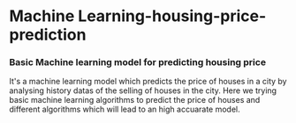# Machine Learning-housing-price-prediction
### Basic Machine learning model for predicting housing price<br />
It's a machine learning model which predicts the price of houses in a city by analysing history datas of the selling of houses in the city. Here we trying basic machine learning
algorithms to predict the price of houses and different algorithms which will lead to an high accuarate model.

